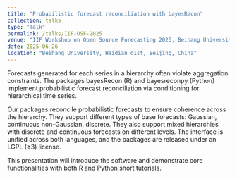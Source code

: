 ```yaml
---
title: "Probabilistic forecast reconciliation with bayesRecon"
collection: talks
type: "Talk"
permalink: /talks/IIF-OSF-2025
venue: "IIF Workshop on Open Source Forecasting 2025, Beihang University"
date: 2025-06-26
location: "Beihang University, Haidian dist, Beijing, China"
---
```


Forecasts generated for each series in a hierarchy often violate aggregation constraints. The packages bayesRecon (R) and bayesreconpy (Python) implement probabilistic forecast reconciliation via conditioning for hierarchical time series.

Our packages reconcile probabilistic forecasts to ensure coherence across the hierarchy. They support different types of base forecasts: Gaussian, continuous non-Gaussian, discrete. They also support mixed hierarchies with discrete and continuous forecasts on different levels. The interface is unified across both languages, and the packages are released under an LGPL (≥3) license.

This presentation will introduce the software and demonstrate core functionalities with both R and Python short tutorials.

